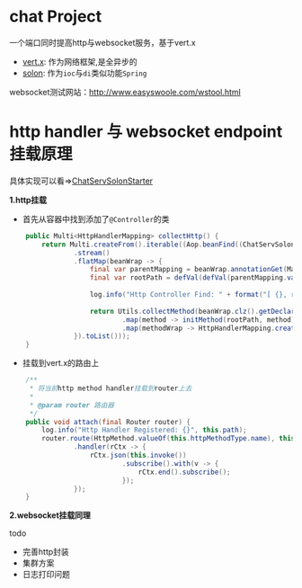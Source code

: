 # chat Project

一个端口同时提高http与websocket服务，基于vert.x

- [vert.x](https://github.com/eclipse-vertx/vert.x): 作为网络框架,是全异步的
- [solon](https://github.com/noear/solon): 作为`ioc`与`di`类似功能`Spring`

websocket测试网站：http://www.easyswoole.com/wstool.html

# http handler 与 websocket endpoint 挂载原理
具体实现可以看=>[ChatServSolonStarter](https://github.com/fzdwx/chat/blob/4d5440768b6e3fbaebad0cd72af1076f5a9e513a/chat-serv/src/main/java/chat/like/cn/serv/solon/ChatServSolonStarter.java)

**1.http挂载**
- 首先从容器中找到添加了`@Controller`的类
```java
    public Multi<HttpHandlerMapping> collectHttp() {
        return Multi.createFrom().iterable((Aop.beanFind((ChatServSolonStarter::httpCondition))
                .stream()
                .flatMap(beanWrap -> {
                    final var parentMapping = beanWrap.annotationGet(Mapping.class);
                    final var rootPath = defVal(defVal(parentMapping.value(), parentMapping.path()), "/");
    
                    log.info("Http Controller Find: " + format("[ {}, rootPath: {} ]", beanWrap.clz(), rootPath));
    
                    return Utils.collectMethod(beanWrap.clz().getDeclaredMethods(), Utils.allHttpType()).stream()
                            .map(method -> initMethod(rootPath, method))
                            .map(methodWrap -> HttpHandlerMapping.create(beanWrap.get(), methodWrap));
                }).toList()));
    }
```
- 挂载到vert.x的路由上
```java
    /**
     * 将当前http method handler挂载到router上去
     *
     * @param router 路由器
     */
    public void attach(final Router router) {
        log.info("Http Handler Registered: {}", this.path);
        router.route(HttpMethod.valueOf(this.httpMethodType.name), this.path)
                .handler(rCtx -> {
                    rCtx.json(this.invoke())
                            .subscribe().with(v -> {
                                rCtx.end().subscribe();
                            });
                });
    }
```

**2.websocket挂载同理**

todo

- 完善http封装
- 集群方案
- 日志打印问题
